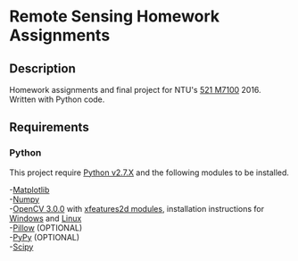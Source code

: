Remote Sensing Homework Assignments
==========

## Description
Homework assignments and final project for NTU's [521 M7100](https://goo.gl/6zje0w) 2016.  
Written with Python code.

## Requirements

### Python
This project require [Python v2.7.X](https://www.python.org) and the following modules to be installed.

-[Matplotlib](http://matplotlib.org)  
-[Numpy](http://www.numpy.org)  
-[OpenCV 3.0.0](https://github.com/Itseez/opencv) with [xfeatures2d modules](https://github.com/itseez/opencv_contrib), installation instructions for [Windows](http://goo.gl/JJ05SU) and [Linux](http://goo.gl/IjybmC)  
-[Pillow](https://python-pillow.org) (OPTIONAL)  
-[PyPy](http://pypy.org) (OPTIONAL)  
-[Scipy](http://www.scipy.org)  
